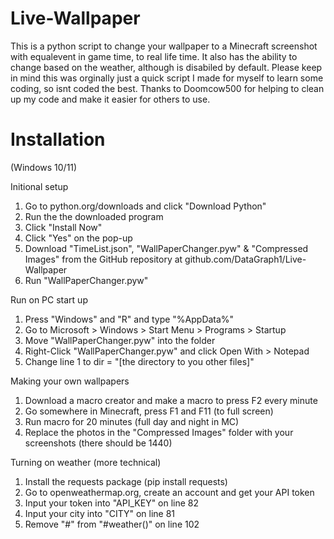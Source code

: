 # Live-Wallpaper

This is a python script to change your wallpaper to a Minecraft screenshot with equalevent in game time, to real life time. It also has the ability to change based on the weather, although is disabiled by default. Please keep in mind this was orginally just a quick script I made for myself to learn some coding, so isnt coded the best. Thanks to Doomcow500 for helping to clean up my code and make it easier for others to use.


# Installation
(Windows 10/11)

Initional setup
1. Go to python.org/downloads and click "Download Python"
2. Run the the downloaded program
3. Click "Install Now"
4. Click "Yes" on the pop-up
5. Download "TimeList.json", "WallPaperChanger.pyw" & "Compressed Images" from the GitHub repository at github.com/DataGraph1/Live-Wallpaper
6. Run "WallPaperChanger.pyw"

Run on PC start up
1. Press "Windows" and "R" and type "%AppData%"
2. Go to Microsoft > Windows > Start Menu > Programs > Startup
3. Move "WallPaperChanger.pyw" into the folder
4. Right-Click "WallPaperChanger.pyw" and click Open With > Notepad
5. Change line 1 to dir = "[the directory to you other files]"

Making your own wallpapers
1. Download a macro creator and make a macro to press F2 every minute
2. Go somewhere in Minecraft, press F1 and F11 (to full screen)
3. Run macro for 20 minutes (full day and night in MC)
4. Replace the photos in the "Compressed Images" folder with your screenshots (there should be 1440)

Turning on weather (more technical)
1. Install the requests package (pip install requests)
2. Go to openweathermap.org, create an account and get your API token
3. Input your token into "API_KEY" on line 82
4. Input your city into "CITY" on line 81
5. Remove "#" from "#weather()" on line 102
